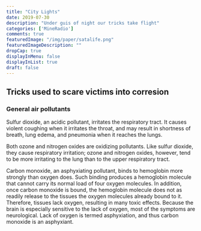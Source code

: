 ```yaml
---
title: "City Lights"
date: 2019-07-30
description: "Under guis of night our tricks take flight"
categories: ['MineRadio']
comments: true
featuredImage: "/img/paper/satalife.png"
featuredImageDescription: ""
dropCap: true
displayInMenu: false
displayInList: true
draft: false
---
```


## Tricks used to scare victims into corresion <br> 


### General air pollutants <br>
Sulfur dioxide, an acidic pollutant, irritates the respiratory tract. It causes violent coughing when it irritates the throat, and may result in shortness of breath, lung edema, and pneumonia when it reaches the lungs. <br>

Both ozone and nitrogen oxides are oxidizing pollutants. Like sulfur dioxide, they cause respiratory irritation; ozone and nitrogen oxides, however, tend to be more irritating to the lung than to the upper respiratory tract. <br>

Carbon monoxide, an asphyxiating pollutant, binds to hemoglobin more strongly than oxygen does. Such binding produces a hemoglobin molecule that cannot carry its normal load of four oxygen molecules. In addition, once carbon monoxide is bound, the hemoglobin molecule does not as readily release to the tissues the oxygen molecules already bound to it. Therefore, tissues lack oxygen, resulting in many toxic effects. Because the brain is especially sensitive to the lack of oxygen, most of the symptoms are neurological. Lack of oxygen is termed asphyxiation, and thus carbon monoxide is an asphyxiant. <br>